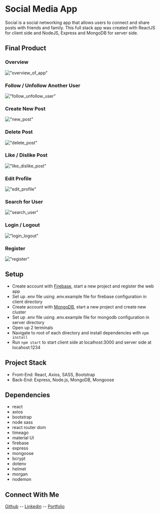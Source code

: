 # Social Media App

Social is a social networking app that allows users to connect and share posts with friends and family. This full stack app was created with ReactJS for client side and NodeJS, Express and MongoDB for server side. 

## Final Product

### Overview

!["overview_of_app"](./public/demo/overview.gif)

### Follow / Unfollow Another User

!["follow_unfollow_user"](./public/demo/follow_user.gif)

### Create New Post

!["new_post"](./public/demo/new_post.gif)

### Delete Post

!["delete_post"](./public/demo/delete_post.gif)

### Like / Dislike Post

!["like_dislike_post"](./public/demo/like_post.gif)

### Edit Profile

!["edit_profile"](./public/demo/edit_profile.gif)

### Search for User

!["search_user"](./public/demo/search_user.gif)

### Login / Logout

!["login_logout"](./public/demo/login_logout.gif)

### Register

!["register"](./public/demo/register.gif)

## Setup

- Create account with [Firebase](https://firebase.google.com/), start a new project and register the web app
- Set up .env file using .env.example file for firebase configuration in client directory
- Create account with [MongoDB](https://cloud.mongodb.com/), start a new project and create new cluster
- Set up .env file using .env.example file for mongodb configuration in server directory
- Open up 2 terminals
- Navigate to root of each directory and install dependencies with `npm install`
- Run `npm start` to start client side at localhost:3000 and server side at locahost:1234

## Project Stack

- Front-End: React, Axios, SASS, Bootstrap
- Back-End: Express, Node.js, MongoDB, Mongoose

## Dependencies

- react
- axios
- bootstrap
- node sass
- react router dom
- timeago
- material UI
- firebase
- express
- mongoose
- bcrypt
- dotenv
- helmet
- morgan
- nodemon

## Connect With Me

[Github](https://github.com/gloria-cheung)
-- [Linkedin](http://www.linkedin.com/in/gloria-cheung) --
[Portfolio](http://www.gloria-cheung.com)
